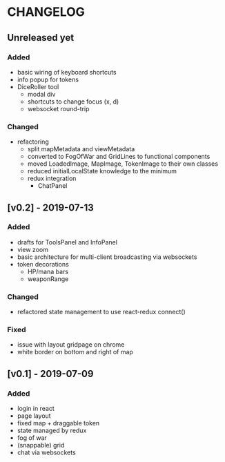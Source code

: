 # CHANGELOG

## Unreleased yet
### Added
- basic wiring of keyboard shortcuts
- info popup for tokens
- DiceRoller tool
	- modal div
	- shortcuts to change focus (x, d)
	- websocket round-trip 


### Changed
- refactoring
	- split mapMetadata and viewMetadata
	- converted to FogOfWar and GridLines to functional components
	- moved LoadedImage, MapImage, TokenImage to their own classes
	- reduced initialLocalState knowledge to the minimum
	- redux integration
		- ChatPanel


## [v0.2] - 2019-07-13
### Added
- drafts for ToolsPanel and InfoPanel
- view zoom
- basic architecture for multi-client broadcasting via websockets
- token decorations
	- HP/mana bars
	- weaponRange

### Changed
- refactored state management to use react-redux connect()

### Fixed
- issue with layout gridpage on chrome
- white border on bottom and right of map


## [v0.1] - 2019-07-09
### Added
- login in react
- page layout
- fixed map + draggable token
- state managed by redux
- fog of war
- (snappable) grid
- chat via websockets
